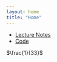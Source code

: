 ```yaml
---
layout: home
title: "Home"
---
```

* [Lecture Notes](./LectureNotes)
* [Code](./code)

$\frac{1}{33}$ 


